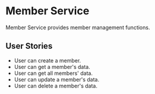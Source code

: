 # Member Service
Member Service provides member management functions.


## User Stories
- User can create a member.
- User can get a member's data.
- User can get all members' data.
- User can update a member's data.
- User can delete a member's data.
